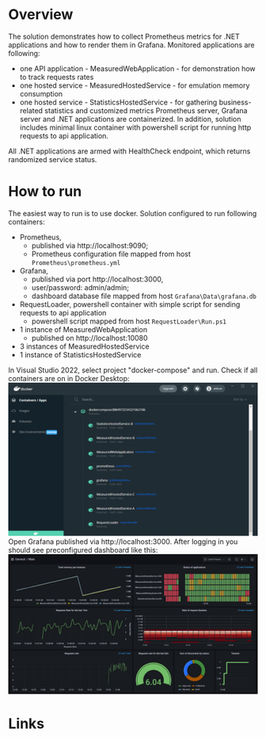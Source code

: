 # Overview

The solution demonstrates how to collect Prometheus metrics for .NET applications and how to render them in Grafana. Monitored applications are following:
* one API application - MeasuredWebApplication - for demonstration how to track requests rates
* one hosted service - MeasuredHostedService - for emulation memory consumption
* one hosted service - StatisticsHostedService - for gathering business-related statistics and customized metrics
Prometheus server, Grafana server and .NET applications are containerized. In addition, solution includes minimal linux container with powershell script for running http requests to api application.  

All .NET applications are armed with HealthCheck endpoint, which returns randomized service status. 

# How to run
The easiest way to run is to use docker. Solution configured to run following containers:
* Prometheus, 
	* published via http://localhost:9090; 
	* Prometheus configuration file mapped from host `Prometheus\prometheus.yml`   
* Grafana, 
	* published via port http://localhost:3000, 
	* user/password: admin/admin; 
	* dashboard database file mapped from host `Grafana\Data\grafana.db`
* RequestLoader, powershell container with simple script for sending requests to api application
	* powershell script mapped from host `RequestLoader\Run.ps1`
* 1 instance of MeasuredWebApplication
	* published on http://localhost:10080
* 3 instances of MeasuredHostedService
* 1 instance of StatisticsHostedService

In Visual Studio 2022, select project "docker-compose" and run. Check if all containers are on in Docker Desktop:
![images/dockerdesktop.png](images/dockerdesktop.png)
Open Grafana published via http://localhost:3000. After logging in you should see preconfigured dashboard like this:
![images/dashboard.png](images/dashboard.png)


# Links
